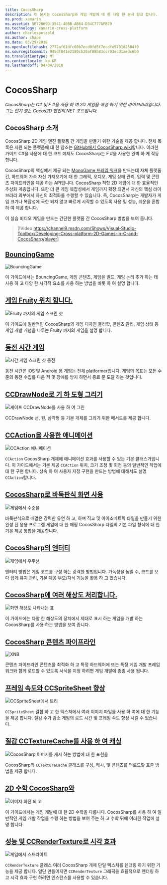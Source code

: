 ```yaml
---
title: CocosSharp
description: 이 문서는 CocosSharp와 게임 개발에 대 한 다양 한 문서 링크 합니다.
ms.prod: xamarin
ms.assetid: 5E72869D-3541-408B-AB64-D34C777AFB79
ms.technology: xamarin-cross-platform
author: charlespetzold
ms.author: chape
ms.date: 03/29/2018
ms.openlocfilehash: 2772af61dfc60b7ecd0fd5f7ecdfe5701d2504f0
ms.sourcegitcommit: 945df041e2180cb20af08b83cc703ecd1aedc6b0
ms.translationtype: MT
ms.contentlocale: ko-KR
ms.lasthandoff: 04/04/2018
---
```

# <a name="cocossharp"></a>CocosSharp

_CocosSharp는 C# 및 F #을 사용 하 여 2D 게임을 작성 하기 위한 라이브러리입니다. 그는 인기 있는 Cocos2D 엔진의.NET 포트입니다._

## <a name="introduction-to-cocossharp"></a>CocosSharp 소개

CocosSharp 2D 게임 엔진 플랫폼 간 게임을 만들기 위한 기술을 제공 합니다. 전체 목록은 지원 되는 플랫폼에 대 한 참조는 [GitHub에서 CocosSharp wiki](https://github.com/mono/CocosSharp/wiki)합니다.
이러한 가이드 C#을 사용에 대 한 코드 예제도 CocosSharp는 F #을 사용한 완벽 하 게 작동 합니다.

CocosSharp의 핵심에서 제공 되는 [MonoGame 프레임 워크](http://www.monogame.net/)을 만드는데 자체 플랫폼 간, 하드웨어 가속 자산 가져오기에 대 한 그래픽, 오디오, 게임 상태 관리, 입력 및 콘텐츠 파이프라인을 제공 하는 API입니다.
CocosSharp 적합 2D 게임에 대 한 효율적인 추상화 계층입니다.
또한 더 큰 게임 복잡성에서 게임까지 확장 되면서 자신의 핵심 라이브러리 외부에서 자신의 최적화를 수행할 수 있습니다. 즉, CocosSharp는 개발자가 게임 크기나 복잡성에 국한 되지 않고 빠르게 시작할 수 있도록 사용 및 성능, 쉬운을 혼합 하 여 제공 합니다.

이 실습 비디오 게임을 만드는 간단한 플랫폼 간 CocosSharp 방법을 보여 줍니다.

> [!Video https://channel9.msdn.com/Shows/Visual-Studio-Toolbox/Developing-Cross-platform-2D-Games-in-C-and-CocosSharp/player]

## <a name="bouncinggamegraphics-gamescocossharpbouncing-gamemd"></a>[BouncingGame](~/graphics-games/cocossharp/bouncing-game.md)

![BouncingGame](images/bouncing-game.png "BouncingGame")

이 가이드에서는 BouncingGame, 게임 콘텐츠, 게임을 빌드, 게임 논리 추가 하는 데 사용 하 고 다양 한 시각적 요소를 사용 하는 방법을 비롯 하 여 설명 합니다.

## <a name="fruity-falls-gamegraphics-gamescocossharpfruity-fallsmd"></a>[게임 Fruity 위치 합니다.](~/graphics-games/cocossharp/fruity-falls.md)

![Fruity 까지의 게임 스크린 샷](images/fruity-falls.png "Fruity 까지의 게임 스크린 샷")

이 가이드에 일반적인 CocosSharp와 게임 디자인 물리학, 콘텐츠 관리, 게임 상태 등 게임 개발 개념을 다루는 Fruity 까지의 게임을 설명 합니다.  

## <a name="coin-time-gamegraphics-gamescocossharpcointimemd"></a>[동전 시간 게임](~/graphics-games/cocossharp/cointime.md)

![시간 게임 스크린 샷 동전](images/cointime.png "동전 시간 게임 스크린 샷")

동전 시간은 iOS 및 Android 용 게임는 전체 platformer입니다. 게임의 목표는 모든 수준의 동전 수집를 다음 적 및 장애를 방지 하면서 종료 문 도달 하는 것입니다.

## <a name="drawing-geometry-with-ccdrawnodegraphics-gamescocossharpccdrawnodemd"></a>[CCDrawNode로 기 하 도형 그리기](~/graphics-games/cocossharp/ccdrawnode.md)

![셰이프 CCDrawNode를 사용 하 여 그린](images/ccdrawnode.png "CCDrawNode를 사용 하 여 그릴 모양")

CCDrawNode 선, 원, 삼각형 등 기본 개체를 그리기 위한 메서드를 제공 합니다.

## <a name="animating-with-ccactiongraphics-gamescocossharpccactionmd"></a>[CCAction을 사용한 애니메이션](~/graphics-games/cocossharp/ccaction.md)

![CCAction 애니메이션](images/ccaction.png "A CCAction 애니메이션")

`CCAction` CocosSharp 개체에 애니메이션 효과를 사용할 수 있는 기본 클래스가입니다. 이 가이드에서는 기본 제공 `CCAction` 위치, 크기 조정 및 회전 등의 일반적인 작업에 대 한 구현 합니다. 상속 하 여 사용자 지정 구현을 만드는 방법에 대해서도 설명 `CCAction`합니다.

## <a name="using-tiled-with-cocossharpgraphics-gamescocossharptiledmd"></a>[CocosSharp로 바둑판식 화면 사용](~/graphics-games/cocossharp/tiled.md)

![게임에서 수준을](images/tiled.png "게임의 수준")

바둑판식으로 배열은 강력한 유연 하 고, 하며 직교 및 아이소메트릭 타일을 만들기 위한 완성 된 응용 프로그램 게임에 대 한 매핑 CocosSharp 타일의 기본 파일 형식에 대 한 기본 제공 통합을 제공합니다.

## <a name="entities-in-cocossharpgraphics-gamescocossharpentitiesmd"></a>[CocosSharp의 엔터티](~/graphics-games/cocossharp/entities.md)

![게임에서 우주선](images/entities.png "게임에서 우주선")

엔터티 방법은 게임 코드를 구성 하는 강력한 방법입니다. 가독성을 높일 수, 코드를 보다 쉽게 유지 관리, 기본 제공 부모/자식 기능을 활용 하 고 있습니다.

## <a name="handling-multiple-resolutions-in-cocossharpgraphics-gamescocossharpresolutionsmd"></a>[CocosSharp에 여러 해상도 처리합니다.](~/graphics-games/cocossharp/resolutions.md)

![화면 해상도 나타내는 표](images/resolutions.png "화면 해상도 나타내는 표")

이 가이드에는 다양 한 해상도의 장치에서 제대로 표시 하는 게임을 개발 하는 CocosSharp를 사용 하는 방법을 보여 줍니다.

## <a name="cocossharp-content-pipelinegraphics-gamescocossharpcontent-pipelineindexmd"></a>[CocosSharp 콘텐츠 파이프라인](~/graphics-games/cocossharp/content-pipeline/index.md)

![XNB](images/content-pipeline.png "XNB")

콘텐츠 파이프라인 콘텐츠를 최적화 하 고 특정 하드웨어에 또는 특정 게임 개발 프레임 워크와 함께 로드할 수 있도록 서식을 지정 하려면 게임 개발에 종종 사용 됩니다.

## <a name="improving-frame-rate-with-ccspritesheetgraphics-gamescocossharpccspritesheetmd"></a>[프레임 속도와 CCSpriteSheet 향상](~/graphics-games/cocossharp/ccspritesheet.md)

![CCSpriteSheet에서 트리](images/ccspritesheet.png "는 CCSpriteSheet에서 트리")

`CCSpriteSheet` 결합 하 고 한 텍스처에서 여러 이미지 파일을 사용 하 여에 대 한 기능을 제공 합니다. 질감 수가 감소 게임의 로드 시간 및 프레임 속도 향상 시킬 수 있습니다.

## <a name="texture-caching-using-cctexturecachegraphics-gamescocossharptexture-cachemd"></a>[질감 CCTextureCache를 사용 하 여 캐싱](~/graphics-games/cocossharp/texture-cache.md)

![CocosSharp 이미지를 캐시 하는 방법에 대 한 표현을](images/texture-cache.png "CocosSharp 이미지를 캐시 하는 방식을의 표현")

CocosSharp의 `CCTextureCache` 클래스를 구성, 캐시, 및 콘텐츠를 언로드할 표준 방법을 제공 합니다. 

## <a name="2d-math-with-cocossharpgraphics-gamescocossharpmathmd"></a>[2D 수학 CocosSharp와](~/graphics-games/cocossharp/math.md)

![이미지 회전 되 고](images/math.png "회전 되 고 이미지")

이 가이드에서는 게임 개발에 대 한 2D 수학을 다룹니다. CocosSharp를 사용 하 여 일반적인 게임 개발 작업을 수행 하는 방법을 보여 주는 하 고 수학 뒤에 이러한 작업에 설명 합니다.

## <a name="performance-and-visual-effects-with-ccrendertexturegraphics-gamescocossharpccrendertexturemd"></a>[성능 및 CCRenderTexture로 시각 효과](~/graphics-games/cocossharp/ccrendertexture.md)

![게임에서 스프라이트](images/ccrendertexture.png "게임에서 스프라이트")

`CCRenderTexture` 클래스 여러 CocosSharp 개체 단일 텍스처를 렌더링 하기 위한 기능을 제공 합니다. 일단 만들어지면 `CCRenderTexture` 그래픽을 효율적으로 렌더링 하 고 시각 효과 구현 하려면 인스턴스를 사용할 수 있습니다.
